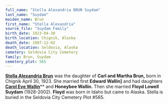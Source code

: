 ```yaml
---
full_name: "Stella Alexandria BRUN Suydam"
last_name: "Suydam"
maiden_name: Brun
first_name: "Stella Alexandria"
source_file: "Suydam Family"
birth_date: 1923-04-30
birth_location: Chignik, Alaska
death_date: 1987-12-02
death_location: Seldovia, Alaska
cemetery: Seldovia City Cemetery
family: Brun, Suydam
cemetery_plot: 565
---
```


**[Stella Alexandria Brun](Brun.md)** was the daughter of **Carl and Martha Brun,** born in Chignik April 30, 1923. She married first
**Edward Wallin]** and had daughters [**Carol Eve Wallin**](./Wallin_Carol_Eve.md)** and **Honeybee Wallin.** Then she married **Floyd Lowell Suydam**
(1928-2002). **Floyd** was born in Idaho but came to Alaska. Stella is buried in the Seldovia City Cemetery Plot \#565.

